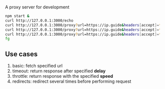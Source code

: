 A proxy server for development

```bash
npm start &
curl http://127.0.0.1:3000/echo
curl http://127.0.0.1:3000/proxy?url=https://ip.guide&headers[accept]=*/*
curl http://127.0.0.1:3000/proxy?url=https://ip.guide&headers[accept]=*/*&delay=50000
curl http://127.0.0.1:3000/proxy?url=https://ip.guide&headers[accept]=*/*&redirects=3
fg
```

## Use cases

1. basic: fetch specified url
2. timeout: return response after specified **delay**
3. throttle: return response with the specified **speed**
4. redirects: redirect several times before performing request
